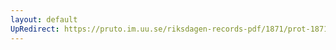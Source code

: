 ```yaml
---
layout: default
UpRedirect: https://pruto.im.uu.se/riksdagen-records-pdf/1871/prot-1871--fk--318/prot-1871--fk--318_020.pdf
---
```

